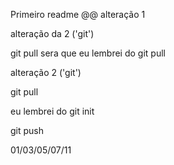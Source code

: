 Primeiro readme 
@@
alteração 1

alteração da 2
('git')

git pull
sera que eu lembrei do git pull

alteração 2
('git')

git pull


eu lembrei do git init


git push

01/03/05/07/11

